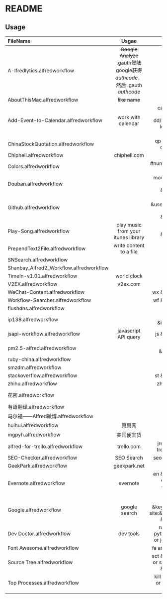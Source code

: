 # README
## Usage

| FileName  | Usgae  | Hotkey |
| :------------ |:---------------:| -----:|
|A-lfredlytics.alfredworkflow|~~Google Analyze~~ .gauth登陆google获得*authcode*，然后 .gauth *authcode*|.gauth .ga .gaprofile|
|AboutThisMac.alfredworkflow|~~like name~~|about|
|Add-Event-to-Calendar.alfredworkflow|work with calendar|cal what [at] hour [on] dd/mm/yy [in] location [#] calendar|
|ChinaStockQuotation.alfredworkflow||qp &number& or &pinyin&|
|Chiphell.alfredworkflow|chiphell.com|chh top|
|Colors.alfredworkflow||#number or rgb or hsl|
|Douban.alfredworkflow||movie or book or music &keyword&|
|Github.alfredworkflow||gist or set &username& or git s &keyword&|
|Play-Song.alfredworkflow|play music from your itunes library|play &keyword&|
|PrependText2File.alfredworkflow|write content to a file|pptext &content&|
|SNSearch.alfredworkflow||sn all|
|Shanbay_Alfred2_Workflow.alfredworkflow||sb &word&|
|TimeIn-v1.01.alfredworkflow|world clock|timein|
|V2EX.alfredworkflow|v2ex.com|v2ex n|
|WeChat-Content.alfredworkflow||wx &keyword&|
|Workflow-Searcher.alfredworkflow||wf &keyword&|
|flushdns.alfredworkflow||flushdns|
|ip138.alfredworkflow||ip138 &ipaddress&|
|jsapi-workflow.alfredworkflow|javascript API query|js &keyword&|
|pm2.5-alfred.alfredworkflow||pm2.5 &cityname&|
|ruby-china.alfredworkflow||rc *n*  rc *h*|
|smzdm.alfredworkflow||zdm|
|stackoverflow.alfredworkflow||st &keyword&|
|zhihu.alfredworkflow||zh or zhdaily|
|花密.alfredworkflow||fp &pwd& &scope&|
|有道翻译.alfredworkflow||yd &word&|
|马尔福——Alfred微博.alfredworkflow||微博|
|huihui.alfredworkflow|惠惠网|hh|
|mgpyh.alfredworkflow|美国便宜货|pyh|
|alfred-for-trello.alfredworkflow|trello.com|jrello &auth& trello &todo&|
|SEO-Checker.alfredworkflow|SEO Search|seo &domain&|
|GeekPark.alfredworkflow|geekpark.net|gpk n|
|Evernote.alfredworkflow|evernote|en &keyword&  ennew enu entodo enr enrec|
|Google.alfredworkflow|google search|g, gi &keyword&, gs site:&sitename& &keyword&|
|Dev Doctor.alfredworkflow|dev tools|ruby or js or python or php or jquery or …|
|Font Awesome.alfredworkflow||fa arr or fa flag|
|Source Tree.alfredworkflow||sct &keyword& or stbookmark &keyword&|
|Top Processes.alfredworkflow||kill or top (-m or -c or -i)or glance|